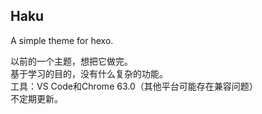 Haku
---
A simple theme for hexo.  

以前的一个主题，想把它做完。  
基于学习的目的，没有什么复杂的功能。  
工具：VS Code和Chrome 63.0（其他平台可能存在兼容问题）  
不定期更新。
